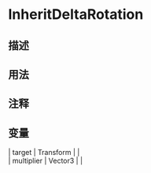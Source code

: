 # InheritDeltaRotation
## 描述

## 用法

## 注释

## 变量
| target | Transform |  |  
| multiplier  | Vector3 |  |  
